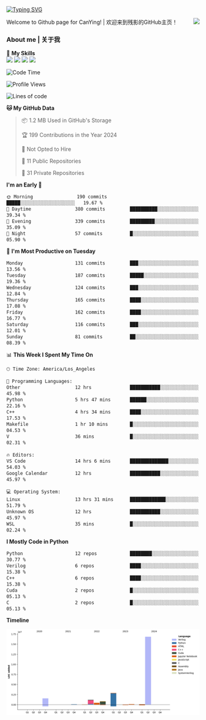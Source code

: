 [![Typing SVG](https://readme-typing-svg.herokuapp.com?size=25&duration=3500&color=00FFFF&vCenter=true&width=250&height=40&lines=Hi+Welcome+%F0%9F%91%8B%F0%9F%8F%BB;I'm+CanYing|残影)](https://git.io/typing-svg)

<a href="#">
  <img align="right" src="https://github-readme-stats.vercel.app/api?username=CanYing0913&count_private=true&rank_icon=github&show_icons=true&bg_color=15,f2f7fd,E0EAFC&" />
</a>

Welcome to Github page for CanYing! | 欢迎来到残影的GitHub主页！

### About me | 关于我

🌟 **My Skills**  
![](https://img.shields.io/badge/-C-A8B9CC?style=flat-square&logo=C&logoColor=fff)
![](https://img.shields.io/badge/-C++-00599C?style=flat-square&logo=Cpp&logoColor=fff)
![](https://img.shields.io/badge/-Python-3776AB?style=flat-square&logo=Python&logoColor=fff)
![](https://img.shields.io/badge/-Linux-000000?style=flat-square&logo=Linux&logoColor=fff)

<!--START_SECTION:waka-->
![Code Time](http://img.shields.io/badge/Code%20Time-272%20hrs%2020%20mins-blue)

![Profile Views](http://img.shields.io/badge/Profile%20Views-1-blue)

![Lines of code](https://img.shields.io/badge/From%20Hello%20World%20I%27ve%20Written-24.0%20million%20lines%20of%20code-blue)

**🐱 My GitHub Data** 

> 📦 1.2 MB Used in GitHub's Storage 
 > 
> 🏆 199 Contributions in the Year 2024
 > 
> 🚫 Not Opted to Hire
 > 
> 📜 11 Public Repositories 
 > 
> 🔑 31 Private Repositories 
 > 
**I'm an Early 🐤** 

```text
🌞 Morning                190 commits         █████░░░░░░░░░░░░░░░░░░░░   19.67 % 
🌆 Daytime                380 commits         ██████████░░░░░░░░░░░░░░░   39.34 % 
🌃 Evening                339 commits         █████████░░░░░░░░░░░░░░░░   35.09 % 
🌙 Night                  57 commits          █░░░░░░░░░░░░░░░░░░░░░░░░   05.90 % 
```
📅 **I'm Most Productive on Tuesday** 

```text
Monday                   131 commits         ███░░░░░░░░░░░░░░░░░░░░░░   13.56 % 
Tuesday                  187 commits         █████░░░░░░░░░░░░░░░░░░░░   19.36 % 
Wednesday                124 commits         ███░░░░░░░░░░░░░░░░░░░░░░   12.84 % 
Thursday                 165 commits         ████░░░░░░░░░░░░░░░░░░░░░   17.08 % 
Friday                   162 commits         ████░░░░░░░░░░░░░░░░░░░░░   16.77 % 
Saturday                 116 commits         ███░░░░░░░░░░░░░░░░░░░░░░   12.01 % 
Sunday                   81 commits          ██░░░░░░░░░░░░░░░░░░░░░░░   08.39 % 
```


📊 **This Week I Spent My Time On** 

```text
🕑︎ Time Zone: America/Los_Angeles

💬 Programming Languages: 
Other                    12 hrs              ███████████░░░░░░░░░░░░░░   45.98 % 
Python                   5 hrs 47 mins       ██████░░░░░░░░░░░░░░░░░░░   22.16 % 
C++                      4 hrs 34 mins       ████░░░░░░░░░░░░░░░░░░░░░   17.53 % 
Makefile                 1 hr 10 mins        █░░░░░░░░░░░░░░░░░░░░░░░░   04.53 % 
V                        36 mins             █░░░░░░░░░░░░░░░░░░░░░░░░   02.31 % 

🔥 Editors: 
VS Code                  14 hrs 6 mins       ██████████████░░░░░░░░░░░   54.03 % 
Google Calendar          12 hrs              ███████████░░░░░░░░░░░░░░   45.97 % 

💻 Operating System: 
Linux                    13 hrs 31 mins      █████████████░░░░░░░░░░░░   51.79 % 
Unknown OS               12 hrs              ███████████░░░░░░░░░░░░░░   45.97 % 
WSL                      35 mins             █░░░░░░░░░░░░░░░░░░░░░░░░   02.24 % 
```

**I Mostly Code in Python** 

```text
Python                   12 repos            ████████░░░░░░░░░░░░░░░░░   30.77 % 
Verilog                  6 repos             ████░░░░░░░░░░░░░░░░░░░░░   15.38 % 
C++                      6 repos             ████░░░░░░░░░░░░░░░░░░░░░   15.38 % 
Cuda                     2 repos             █░░░░░░░░░░░░░░░░░░░░░░░░   05.13 % 
C                        2 repos             █░░░░░░░░░░░░░░░░░░░░░░░░   05.13 % 
```



**Timeline**

![Lines of Code chart](https://raw.githubusercontent.com/CanYing0913/CanYing0913/master/assets/bar_graph.png)


<!--END_SECTION:waka-->
